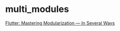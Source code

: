 # multi_modules

[Flutter: Mastering Modularization — In Several Ways](https://medium.com/flutter-community/mastering-flutter-modularization-in-several-ways-f5bced19101a)
